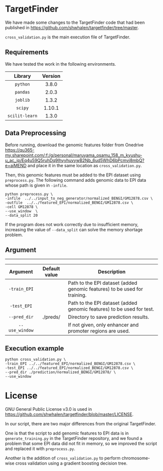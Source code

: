 # TargetFinder

We have made some changes to the TargetFinder code that had been published in https://github.com/shwhalen/targetfinder/tree/master.


`cross_validation.py` is the main execution file of TargetFinder. 

## Requirements
We have tested the work in the following environments.

| Library | Version |
| :---: | :---: |
|```python```|3.8.0|
|```pandas```|2.0.3|
|```joblib```|1.3.2|
|```scipy```|1.10.1|
|```scilit-learn```|1.3.0|


## Data Preprocessing


Before running,
download the genomic features folder from Onedrive https://qu365-my.sharepoint.com/:f:/g/personal/maruyama_osamu_158_m_kyushu-u_ac_jp/Eq4u59Q5ruhDq9IhyvhuyywB2Nb_6ud5WhD6bPcmvj8mbQ?e=aiMEND and place it in the same location as `cross_validation.py`.


Then, this genomic features must be added to the EPI dataset using `preprocess.py`.
The following command adds genomic data to EPI data whose path is given in `-infile`.

```
python preprocess.py \
-infile  ../../input_to_neg_generator/normalized_BENGI/GM12878.csv \
-outfile  ../../featured_EPI/normalized_BENGI/GM12878.csv \
-cell GM12878 \
--use_window  \
--data_split 20
```

If the program does not work correctly due to insufficient memory,
increasing the value of ```--data_split``` can solve the memory shortage problem.




## Argument
---

| Argument | Default value | Description |
| :---: | :---: | ---- |
| ```-train_EPI``` ||Path to the EPI dataset (added genomic features) to be used for training.|
| ```-test_EPI``` ||Path to the EPI dataset (added genomic features) to be used for test.|
| ```--pred_dir``` |./preds/|Directory to save prediction results.|
| ```--use_window``` ||If not given, only enhancer and promoter regions are used.|



## Execution example

```
python cross_validation.py \
-train_EPI ../../featured_EPI/normalized_BENGI/GM12878.csv \
-test_EPI ../../featured_EPI/normalized_BENGI/GM12878.csv \
--pred_dir ./prediction/normalized_BENGI/GM12878/ \
--use_window
```

# License

GNU General Public License v3.0 is used in https://github.com/shwhalen/targetfinder/blob/master/LICENSE.

In our script,
there are two major differences from the original TargetFinder.

One is that the script to add genomic features to EPI data is in ```generate_training.py``` in the TargetFinder repository, and we found a problem that some EPI data did not fit in memory, so we improved the script and replaced it with ```preprocess.py```.

Another is the addition of ```cross_validation.py``` to perform chromosome-wise cross validation using a gradient boosting decision tree.


